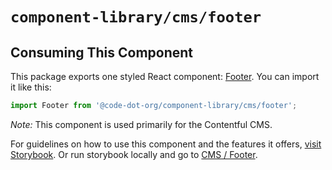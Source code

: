 # `component-library/cms/footer`

## Consuming This Component

This package exports one styled React component: [Footer](Footer.tsx).
You can import it like this:

```javascript
import Footer from '@code-dot-org/component-library/cms/footer';
```

_Note:_ This component is used primarily for the Contentful CMS.

For guidelines on how to use this component and the features it
offers, [visit Storybook](https://code-dot-org.github.io/code-dot-org/component-library-storybook/?path=/docs/cms-footer--docs).
Or run storybook locally and go
to [CMS / Footer](http://localhost:6006/?path=/docs/cms-footer--docs).
